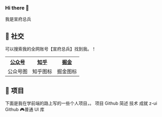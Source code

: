 ### Hi there 👋
我是宣府总兵

🙌 社交
---

可以搜索我的全网账号【宣府总兵】找到我。！

 <table>
      <!--      表头-->
      <tr>
        <th><a href="#" target="_blank">公众号</a></th>
        <th><a href="#" target="_blank">知乎</a></th>
        <th><a href="#" target="_blank">掘金</a></th>
      </tr>
      <!--      具体内容-->
      <tr>
        <td>公众号图</td>
        <td>知乎图标</td>
        <td>掘金图标</td>
      </tr>

</table>

💼 项目
---

下面是我在学前端的路上写的一些个人项目，。
项目	Github	简述	技术	成就
z-ui	Github	🎮普通 UI 库	
